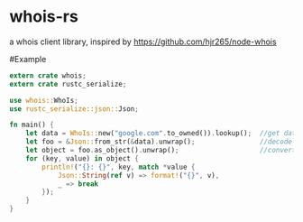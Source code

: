 # whois-rs
a whois client library, inspired by https://github.com/hjr265/node-whois

#Example

```rust
extern crate whois;
extern crate rustc_serialize;

use whois::WhoIs;
use rustc_serialize::json::Json;

fn main() {
    let data = WhoIs::new("google.com".to_owned()).lookup();  //get data in JSON format
    let foo = &Json::from_str(&data).unwrap();                //decode JSON
    let object = foo.as_object().unwrap();                    //convert it into a BTreeMap
    for (key, value) in object {
        println!("{}: {}", key, match *value {
            Json::String(ref v) => format!("{}", v),
            _ => break
        });
    }
}
